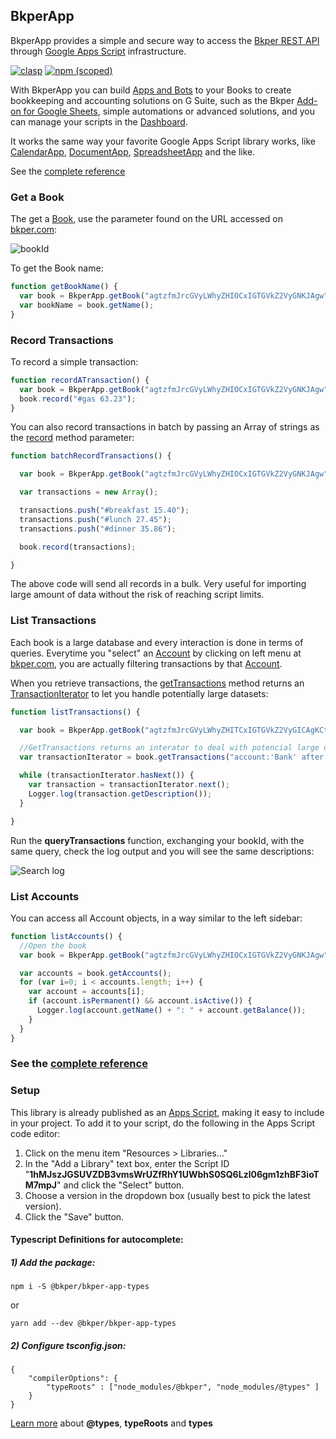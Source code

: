 [Bkper]: https://bkper.com/
[bkper.com]: https://bkper.com
[Apps and Bots]: https://bkper.com/docs
[Bkper REST API]: http://bkper.com/docs/#rest-api

[Google Apps Script]: https://developers.google.com/apps-script/reference/

[Dashboard]: https://script.google.com/home
[Book]: https://bkper.com/docs/bkper-app/#book
[Account]: https://bkper.com/docs/bkper-app/#account
[Transaction]: https://bkper.com/docs/bkper-app/#transaction
[TransactionIterator]: https://bkper.com/docs/bkper-app/#transactioniterator

[record]: https://bkper.com/docs/bkper-app/#book_record
[getTransactions]: https://bkper.com/docs/bkper-app/#book_gettransactions
[getBook]: https://bkper.com/docs/bkper-app/#bkperapp_getbook

[CalendarApp]: https://developers.google.com/apps-script/reference/calendar/calendar-app
[DocumentApp]: https://developers.google.com/apps-script/reference/document/document-app
[SpreadsheetApp]: https://developers.google.com/apps-script/reference/spreadsheet/spreadsheet-app

[Add-on for Google Sheets]: https://gsuite.google.com/marketplace/app/bkper/360398463400

## BkperApp

BkperApp provides a simple and secure way to access the [Bkper REST API] through [Google Apps Script] infrastructure.

[![clasp](https://img.shields.io/badge/built%20with-clasp-4285f4.svg)](https://github.com/google/clasp)
[![npm (scoped)](https://img.shields.io/npm/v/@bkper/bkper-app-types?color=%235889e4&label=types)](https://www.npmjs.com/package/@bkper/bkper-app-types)


With BkperApp you can build [Apps and Bots] to your Books to create bookkeeping and accounting solutions on G Suite, such as the Bkper [Add-on for Google Sheets], simple automations or advanced solutions, and you can manage your scripts in the [Dashboard].

It works the same way your favorite Google Apps Script library works, like [CalendarApp], [DocumentApp], [SpreadsheetApp] and the like.

See the [complete reference](https://bkper.com/docs/bkper-app/)


### Get a Book

The get a [Book], use the parameter found on the URL accessed on [bkper.com]:

![bookId](https://bkper.com/docs/images/bookId.png)

To get the Book name:

```javascript
function getBookName() {
  var book = BkperApp.getBook("agtzfmJrcGVyLWhyZHIOCxIGTGVkZ2VyGNKJAgw");
  var bookName = book.getName();
}
```

### Record Transactions

To record a simple transaction:

```javascript
function recordATransaction() {
  var book = BkperApp.getBook("agtzfmJrcGVyLWhyZHIOCxIGTGVkZ2VyGNKJAgw");
  book.record("#gas 63.23");
}
```

You can also record transactions in batch by passing an Array of strings as the [record] method parameter:

```javascript
function batchRecordTransactions() {

  var book = BkperApp.getBook("agtzfmJrcGVyLWhyZHIOCxIGTGVkZ2VyGNKJAgw");

  var transactions = new Array();

  transactions.push("#breakfast 15.40");
  transactions.push("#lunch 27.45");
  transactions.push("#dinner 35.86");

  book.record(transactions);

}
```
The above code will send all records in a bulk. Very useful for importing large amount of data without the risk of reaching script limits.


### List Transactions

Each book is a large database and every interaction is done in terms of queries. Everytime you "select" an [Account] by clicking on left menu at [bkper.com], you are actually filtering transactions by that [Account].

When you retrieve transactions, the [getTransactions] method returns an [TransactionIterator] to let you handle potentially large datasets:

```javascript
function listTransactions() {

  var book = BkperApp.getBook("agtzfmJrcGVyLWhyZHITCxIGTGVkZ2VyGICAgKCtg6MLDA");

  //GetTransactions returns an interator to deal with potencial large datasets
  var transactionIterator = book.getTransactions("account:'Bank' after:01/04/2014");

  while (transactionIterator.hasNext()) {
    var transaction = transactionIterator.next();
    Logger.log(transaction.getDescription());
  }

}
```

Run the **queryTransactions** function, exchanging your bookId, with the same query, check the log output and you will see the same descriptions:

![Search log](https://bkper.com/docs/images/logSearch.png)


### List Accounts


You can access all Account objects, in a way similar to the left sidebar:
```javascript
function listAccounts() {
  //Open the book
  var book = BkperApp.getBook("agtzfmJrcGVyLWhyZHIOCxIGTGVkZ2VyGNKJAgw");

  var accounts = book.getAccounts();
  for (var i=0; i < accounts.length; i++) {
    var account = accounts[i];
    if (account.isPermanent() && account.isActive()) {
      Logger.log(account.getName() + ": " + account.getBalance());
    }
  }
}
```

### See the [complete reference](https://bkper.com/docs/bkper-app/)

### Setup

This library is already published as an [Apps Script](https://script.google.com/d/1hMJszJGSUVZDB3vmsWrUZfRhY1UWbhS0SQ6Lzl06gm1zhBF3ioTM7mpJ/edit?usp=sharing), making it easy to include in your project. To add it to your script, do the following in the Apps Script code editor:

1. Click on the menu item "Resources > Libraries..."
2. In the "Add a Library" text box, enter the Script ID "**1hMJszJGSUVZDB3vmsWrUZfRhY1UWbhS0SQ6Lzl06gm1zhBF3ioTM7mpJ**" and click the "Select" button.
3. Choose a version in the dropdown box (usually best to pick the latest version).
4. Click the "Save" button.

#### Typescript Definitions for autocomplete:

##### 1) Add the package:

```
npm i -S @bkper/bkper-app-types
```
or
```
yarn add --dev @bkper/bkper-app-types
```

##### 2) Configure tsconfig.json:

```
{
    "compilerOptions": {
        "typeRoots" : ["node_modules/@bkper", "node_modules/@types" ]
    }
}
```

[Learn more](https://www.typescriptlang.org/docs/handbook/tsconfig-json.html#types-typeroots-and-types) about **@types**, **typeRoots** and **types**